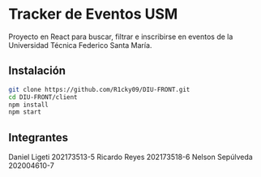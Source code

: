# Tracker de Eventos USM

Proyecto en React para buscar, filtrar e inscribirse en eventos de la Universidad Técnica Federico Santa María.

## Instalación

```bash
git clone https://github.com/R1cky09/DIU-FRONT.git
cd DIU-FRONT/client
npm install
npm start
```

## Integrantes

Daniel Ligeti 202173513-5
Ricardo Reyes 202173518-6
Nelson Sepúlveda 202004610-7

